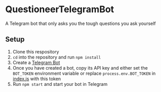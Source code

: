 # QuestioneerTelegramBot
A Telegram bot that only asks you the tough questions you ask yourself

## Setup

1. Clone this respository
2. `cd` into the repository and run `npm install`
3. Create a [Telegram Bot](https://t.me/botfather)
4. Once you have created a bot, copy its API key and either set the `BOT_TOKEN` environment variable or replace `process.env.BOT_TOKEN` in [index.js](https://github.com/jassler/QuestioneerTelegramBot/blob/main/index.js#L10) with this token
5. Run `npm start` and start your bot in Telegram

